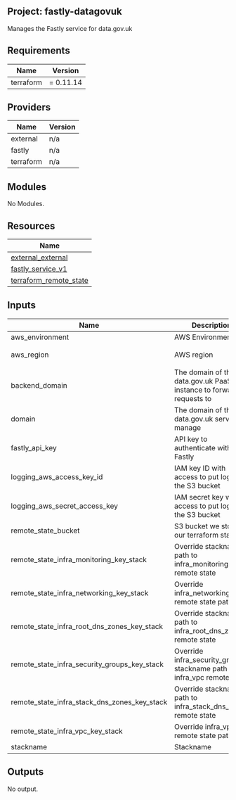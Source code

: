 ## Project: fastly-datagovuk

Manages the Fastly service for data.gov.uk

## Requirements

| Name | Version |
|------|---------|
| terraform | = 0.11.14 |

## Providers

| Name | Version |
|------|---------|
| external | n/a |
| fastly | n/a |
| terraform | n/a |

## Modules

No Modules.

## Resources

| Name |
|------|
| [external_external](https://registry.terraform.io/providers/hashicorp/external/latest/docs/data-sources/external) |
| [fastly_service_v1](https://registry.terraform.io/providers/hashicorp/fastly/latest/docs/resources/service_v1) |
| [terraform_remote_state](https://registry.terraform.io/providers/hashicorp/terraform/latest/docs/data-sources/remote_state) |

## Inputs

| Name | Description | Type | Default | Required |
|------|-------------|------|---------|:--------:|
| aws\_environment | AWS Environment | `string` | n/a | yes |
| aws\_region | AWS region | `string` | `"eu-west-1"` | no |
| backend\_domain | The domain of the data.gov.uk PaaS instance to forward requests to | `string` | n/a | yes |
| domain | The domain of the data.gov.uk service to manage | `string` | n/a | yes |
| fastly\_api\_key | API key to authenticate with Fastly | `string` | n/a | yes |
| logging\_aws\_access\_key\_id | IAM key ID with access to put logs into the S3 bucket | `string` | n/a | yes |
| logging\_aws\_secret\_access\_key | IAM secret key with access to put logs into the S3 bucket | `string` | n/a | yes |
| remote\_state\_bucket | S3 bucket we store our terraform state in | `string` | n/a | yes |
| remote\_state\_infra\_monitoring\_key\_stack | Override stackname path to infra\_monitoring remote state | `string` | `""` | no |
| remote\_state\_infra\_networking\_key\_stack | Override infra\_networking remote state path | `string` | `""` | no |
| remote\_state\_infra\_root\_dns\_zones\_key\_stack | Override stackname path to infra\_root\_dns\_zones remote state | `string` | `""` | no |
| remote\_state\_infra\_security\_groups\_key\_stack | Override infra\_security\_groups stackname path to infra\_vpc remote state | `string` | `""` | no |
| remote\_state\_infra\_stack\_dns\_zones\_key\_stack | Override stackname path to infra\_stack\_dns\_zones remote state | `string` | `""` | no |
| remote\_state\_infra\_vpc\_key\_stack | Override infra\_vpc remote state path | `string` | `""` | no |
| stackname | Stackname | `string` | n/a | yes |

## Outputs

No output.
